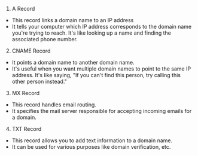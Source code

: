1. A Record
- This record links a domain name to an IP address
- It tells your computer which IP address corresponds to the domain name you're trying to reach. It's like looking up a name and finding the associated phone number.

2. CNAME Record
- It points a domain name to another domain name.
- It's useful when you want multiple domain names to point to the same IP address. It's like saying, "If you can't find this person, try calling this other person instead."

3. MX Record
- This record handles email routing.
- It specifies the mail server responsible for accepting incoming emails for a domain.

4. TXT Record
- This record allows you to add text information to a domain name.
- It can be used for various purposes like domain verification, etc.